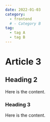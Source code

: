 ```yaml
---
date: 2022-01-03
category:
  - frontend
  # - Category B
tag:
  - tag A
  - tag B
---
```


# Article 3

## Heading 2

Here is the content.

### Heading 3

Here is the content.
